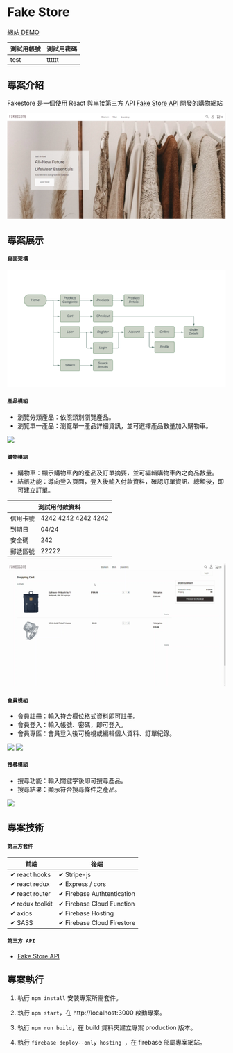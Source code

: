 # Fake Store

[網站 DEMO](https://fake-store-4dd9e.firebaseapp.com/)

| 測試用帳號 | 測試用密碼 |
| ---------- | ---------- |
| test       | tttttt     |

## 專案介紹

Fakestore 是一個使用 React 與串接第三方 API [Fake Store API](https://fakestoreapi.com/) 開發的購物網站

![Home Page](https://github.com/ZYL137/fake-store/blob/main/.github/img/Home.png)

## 專案展示

#### `頁面架構`

![](https://github.com/ZYL137/fake-store/blob/main/.github/img/sitemap.png)

#### `產品模組`

- 瀏覽分類產品：依照類別瀏覽產品。
- 瀏覽單一產品：瀏覽單一產品詳細資訊，並可選擇產品數量加入購物車。

![](https://github.com/ZYL137/fake-store/blob/main/.github/img/product.gif)

#### `購物模組`

- 購物車：顯示購物車內的產品及訂單摘要，並可編輯購物車內之商品數量。
- 結帳功能：導向登入頁面，登入後輸入付款資料，確認訂單資訊、總額後，即可建立訂單。

<table>
    <thead>
        <tr>
            <th colspan="2">測試用付款資料</th>
        </tr>
    </thead>
    <tbody>
        <tr>
            <td>信用卡號</td>
            <td>4242 4242 4242 4242</td>
        </tr> <tr>
            <td>到期日</td>
            <td>04/24</td>
        </tr> <tr>
            <td>安全碼</td>
            <td>242</td>
        </tr>
        </tr> <tr>
            <td>郵遞區號</td>
            <td>22222</td>
        </tr>
    </tbody>
</table>

![](https://github.com/ZYL137/fake-store/blob/main/.github/img/cart.gif)

#### `會員模組`

- 會員註冊：輸入符合欄位格式資料即可註冊。
- 會員登入：輸入帳號、密碼，即可登入。
- 會員專區：會員登入後可檢視或編輯個人資料、訂單紀錄。

![](https://github.com/ZYL137/fake-store/blob/main/.github/img/register.gif)
![](https://github.com/ZYL137/fake-store/blob/main/.github/img/account.gif)

#### `搜尋模組`

- 搜尋功能：輸入關鍵字後即可搜尋產品。
- 搜尋結果：顯示符合搜尋條件之產品。

![](https://github.com/ZYL137/fake-store/blob/main/.github/img/search.gif)

## 專案技術

#### `第三方套件`

| 前端            | 後端                       |
| --------------- | -------------------------- |
| ✔ react hooks   | ✔ Stripe-js                |
| ✔ react redux   | ✔ Express / cors           |
| ✔ react router  | ✔ Firebase Authtentication |
| ✔ redux toolkit | ✔ Firebase Cloud Function  |
| ✔ axios         | ✔ Firebase Hosting         |
| ✔ SASS          | ✔ Firebase Cloud Firestore |

#### `第三方 API`

- [Fake Store API](https://fakestoreapi.com/)

## 專案執行

1. 執行 `npm install` 安裝專案所需套件。

2. 執行 `npm start`，在 http://localhost:3000 啟動專案。

3. 執行 `npm run build`，在 build 資料夾建立專案 production 版本。

4. 執行 `firebase deploy--only hosting `，在 firebase 部屬專案網站。
